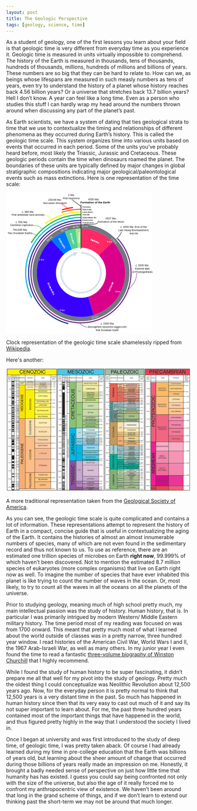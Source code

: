 ```yaml
---
layout: post
title: The Geologic Perspective
tags: [geology, science, time]
---
```

As a student of geology, one of the first lessons you learn about your field is that geologic time is very different from everyday time as you experience it. Geologic time is measured in units virtually impossible to comprehend. The history of the Earth is measured in thousands, tens of thousands, hundreds of thousands, millions, hundreds of millions and billions of years. These numbers are so big that they can be hard to relate to. How can we, as beings whose lifespans are measured in such measly numbers as tens of years, even try to understand the history of a planet whose history reaches back 4.56 billion years? Or a universe that stretches back 13.7 billion years? Hell I don’t know. A year can feel like a long time. Even as a person who studies this stuff I can hardly wrap my head around the numbers thrown around when discussing any part of the planet’s past.

As Earth scientists, we have a system of dating that ties geological strata to time that we use to contextualize the timing and relationships of different phenomena as they occurred during Earth’s history. This is called the geologic time scale. This system organizes time into various units based on events that occurred in each period. Some of the units you’ve probably heard before, most likely the Triassic, Jurassic and Cretaceous. These geologic periods contain the time when dinosaurs roamed the planet. The boundaries of these units are typically defined by major changes in global stratigraphic compositions indicating major geological/paleontological events such as mass extinctions. Here is one representation of the time scale:

![Circular representation of the geologic time scale.](/img/circle_time_scale.png)

Clock representation of the geologic time scale shamelessly ripped from [Wikipedia](https://en.wikipedia.org/wiki/Geologic_time_scale).

Here's another:

![Classic representation of the geologic time scale.](/img/classic_time_scale.gif)

A more traditional representation taken from the [Geological Society of America](https://www.geosociety.org/GSA/Education_Careers/Geologic_Time_Scale/GSA/timescale/home.aspx).

As you can see, the geologic time scale is quite complicated and contains a lot of information. These representations attempt to represent the history of Earth in a compact, concise guide that is useful in contextualizing the aging of the Earth. It contains the histories of almost an almost innumerable numbers of species, many of which are not even found in the sedimentary record and thus not known to us. To use as reference, there are an estimated one trillion species of microbes on Earth **right now**, 99.999% of which haven’t been discovered. Not to mention the estimated 8.7 million species of eukaryotes (more complex organisms) that live on Earth right now as well. To imagine the number of species that have ever inhabited this planet is like trying to count the number of waves in the ocean. Or, most likely, to try to count all the waves in all the oceans on all the planets of the universe.

Prior to studying geology, meaning much of high school pretty much, my main intellectual passion was the study of history. Human history, that is. In particular I was primarily intrigued by modern Western/ Middle Eastern military history. The time period most of my reading was focused on was from 1700 onward. This meant that pretty much most of what I learned about the world outside of classes was in a pretty narrow, three hundred year window. I read histories of the American Civil War, World Wars I and II, the 1967 Arab-Israeli War, as well as many others. In my junior year I even found the time to read a fantastic [three-volume biography of Winston Churchill](https://www.amazon.com/gp/product/B01MT1Z2YG/ref=series_rw_dp_sw) that I highly recommend.

While I found the study of human history to be super fascinating, it didn’t prepare me all that well for my pivot into the study of geology. Pretty much the oldest thing I could conceptualize was Neolithic Revolution about 12,500 years ago. Now, for the everyday person it is pretty normal to think that 12,500 years is a very distant time in the past. So much has happened in human history since then that its very easy to cast out much of it and say its not super important to learn about. For me, the past three hundred years contained most of the important things that have happened in the world, and thus figured pretty highly in the way that I understood the society I lived in.

Once I began at university and was first introduced to the study of deep time, of geologic time, I was pretty taken aback. Of course I had already learned during my time in pre-college education that the Earth was billions of years old, but learning about the sheer amount of change that occurred during those billions of years really made an impression on me. Honestly, it brought a badly needed sense of perspective on just how little time that humanity has has existed. I guess you could say being confronted not only with the size of the universe, but also the age of it really forced me to confront my anthropocentric view of existence. We haven’t been around that long in the grand scheme of things, and if we don’t learn to extend our thinking past the short-term we may not be around that much longer.